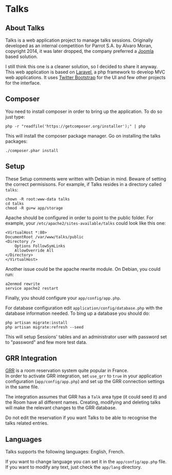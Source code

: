 # Talks

## About Talks

Talks is a web application project to manage talks sessions.
Originally developed as an internal competition for Parrot S.A. by Alvaro Moran, copyright 2014, it was later dropped, the company preferred a [Joomla](http://www.joomla.org/) based
solution. 

I still think this one is a cleaner solution, so I decided to share it anyway.
This web application is based on [Laravel](http://laravel.com/), a php framework to develop MVC web applications. It uses [Twitter Bootstrap](http://getbootstrap.com/) for the UI and few other projects for the interface.
 
## Composer

You need to install composer in order to bring up the application. To do so just type:

	php -r "readfile('https://getcomposer.org/installer');" | php

This will install the composer package manager. Go on installing the talks packages:	

	./composer.phar install


## Setup

These Setup comments were written with Debian in mind.
Beware of setting the correct permisisons. For example, if Talks resides in a directory called `talks`:

	chown -R root:www-data talks
	cd talks
	chmod -R gu+w app/storage
	
Apache should be configured in order to point to the public folder. For example, your `/etc/apache2/sites-available/talks` could look like this one:

	<VirtualHost *:80>
	DocumentRoot /var/www/talks/public
	<Directory />
		Options FollowSymLinks
		AllowOverride All
	</Directory>
	</VirtualHost>

Another issue could be the apache rewrite module. On Debian, you could run:

	a2enmod rewrite
	service apache2 restart
	
Finally, you should configure your `app/config/app.php`.

For database configuration edit `application/config/database.php` with the database information needed.
To bing up a database you should do:

	php artisan migrate:install
	php artisan migrate:refresh --seed
	
This will setup Sessions' tables and an administrator user with password set to "password" and few more test data.


## GRR Integration

[GRR](http://grr.mutualibre.org/) is a room reservation system quite popular in France.  
In order to activate GRR integration, set `use_grr` to `true` in your application configuration (`app/config/app.php`) and set up the GRR connection settings in the same file.

The integration assumes that GRR has a `Talk` area type (it could seed it) and the Room have all different names.
Creating, modifying and deleting talks will make the relevant changes to the GRR database.

Do not edit the reservation if you want Talks to be able to recognise the talks related entries.

## Languages

Talks supports the following languages: English, French.

If you want to change language you can set it in the `app/config/app.php` file. If you want to modify any text, just check the `app/lang` directory.
